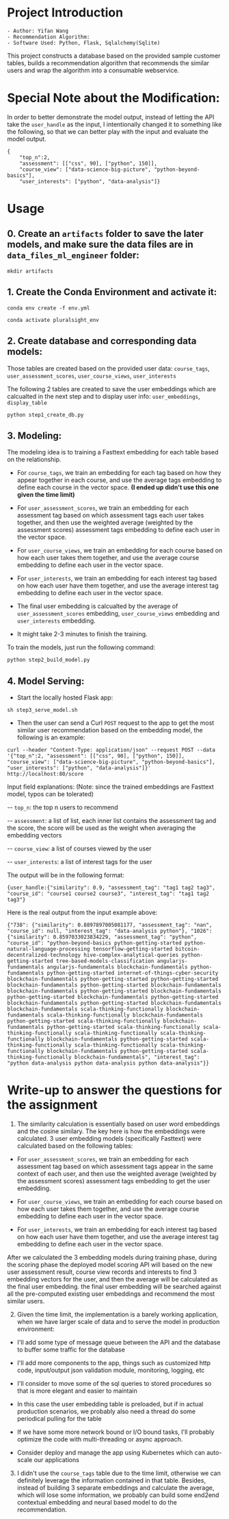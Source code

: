 # Project Introduction

    - Author: Yifan Wang
    - Recommendation Algorithm: 
    - Software Used: Python, Flask, Sqlalchemy(Sqlite)

This project constructs a database based on the provided sample customer tables,  builds a recommendation algorithm that recommends the similar users and wrap the algorithm into a consumable webservice.


# Special Note about the Modification:

In order to better demonstrate the model output, instead of letting the API take the `user_handle` as the input, I intentionally changed it to something like the following, so that we can better play with the input and evaluate the model output.

```
{
    "top_n":2, 
    "assessment": [["css", 90], ["python", 150]], 
    "course_view": ["data-science-big-picture", "python-beyond-basics"], 
    "user_interests": ["python", "data-analysis"]}

```

# Usage

## 0. Create an `artifacts` folder to save the later models, and make sure the data files are in `data_files_ml_engineer` folder:

```
mkdir artifacts
```


## 1. Create the Conda Environment and activate it:
```
conda env create -f env.yml
```

```
conda activate pluralsight_env
```

## 2. Create database and corresponding data models:

Those tables are created based on the provided user data: `course_tags`, `user_assessment_scores`, `user_course_views`, `user_interests`

The following 2 tables are created to save the user embeddings which are calcualted in the next step and to display user info: `user_embeddings`, `display_table`

```
python step1_create_db.py
```

## 3. Modeling:

The modeling idea is to training a Fasttext embedding for each table based on the relationship.

- For `course_tags`, we train an embedding for each tag based on how they appear together in each course, and use the average tags embedding to define each course in the vector space. **(I ended up didn't use this one given the time limit)**

- For `user_assessment_scores`, we train an embedding for each assessment tag based on which assessment tags each user takes together, and then use the weighted average (weighted by the assessment scores) assessment tags embedding to define each user in the vector space.

- For `user_course_views`, we train an embedding for each course based on how each user takes them together, and use the average course embedding to define each user in the vector space.

- For `user_interests`, we train an embedding for each interest tag based on how each user have them together, and use the average interest tag embedding to define each user in the vector space.

- The final user embedding is calcualted by the average of `user_assessment_scores` embedding, `user_course_views` embedding and `user_interests` embedding.

- It might take 2-3 minutes to finish the training.

To train the models, just run the following command:

```
python step2_build_model.py
```


## 4. Model Serving:

- Start the locally hosted Flask app:

```
sh step3_serve_model.sh
```

- Then the user can send a Curl `POST` request to the app to get the most similar user recommendation based on the embedding model, the following is an example:

```
curl --header "Content-Type: application/json" --request POST --data '{"top_n":2, "assessment": [["css", 90], ["python", 150]], "course_view": ["data-science-big-picture", "python-beyond-basics"], "user_interests": ["python", "data-analysis"]}'  http://localhost:80/score
```

Input field explanations: (Note: since the trained embeddings are Fasttext model, typos can be tolerated)

-- `top_n`: the top n users to recommend

-- `assessment`: a list of list, each inner list contains the assessment tag and the score, the score will be used as the weight when averaging the embedding vectors

-- `course_view`: a list of courses viewed by the user

-- `user_interests`: a list of interest tags for the user


The output will be in the following format:

```
{user_handle:{"similarity": 0.9, "assessment_tag": "tag1 tag2 tag3", "course_id": "course1 course2 course3", "interest_tag": "tag1 tag2 tag3"}
```

Here is the real output from the input example above:

```
{"738": {"similarity": 0.8897897005081177, "assessment_tag": "nan", "course_id": null, "interest_tag": "data-analysis python"}, "1026": {"similarity": 0.8597033023834229, "assessment_tag": "python", "course_id": "python-beyond-basics python-getting-started python-natural-language-processing tensorflow-getting-started bitcoin-decentralized-technology hive-complex-analytical-queries python-getting-started tree-based-models-classification angularjs-fundamentals angularjs-fundamentals blockchain-fundamentals python-fundamentals python-getting-started internet-of-things-cyber-security blockchain-fundamentals python-getting-started python-getting-started blockchain-fundamentals python-getting-started blockchain-fundamentals blockchain-fundamentals python-getting-started blockchain-fundamentals python-getting-started blockchain-fundamentals python-getting-started blockchain-fundamentals python-getting-started blockchain-fundamentals blockchain-fundamentals scala-thinking-functionally blockchain-fundamentals scala-thinking-functionally blockchain-fundamentals python-getting-started scala-thinking-functionally blockchain-fundamentals python-getting-started scala-thinking-functionally scala-thinking-functionally scala-thinking-functionally scala-thinking-functionally blockchain-fundamentals python-getting-started scala-thinking-functionally scala-thinking-functionally scala-thinking-functionally blockchain-fundamentals python-getting-started scala-thinking-functionally blockchain-fundamentals", "interest_tag": "python data-analysis python data-analysis python data-analysis"}}
```


# Write-up to answer the questions for the assignment

1. The similarity calculation is essentially based on user word embeddings and the cosine similary. The key here is how the embeddings were calculated. 3 user embedding models (specifically Fasttext) were calculated based on the following tables:

- For `user_assessment_scores`, we train an embedding for each assessment tag based on which assessment tags appear in the same context of each user, and then use the weighted average (weighted by the assessment scores) assessment tags embedding to get the user embedding.

- For `user_course_views`, we train an embedding for each course based on how each user takes them together, and use the average course embedding to define each user in the vector space.

- For `user_interests`, we train an embedding for each interest tag based on how each user have them together, and use the average interest tag embedding to define each user in the vector space.

After we calculated the 3 embedding models during training phase, during the scoring phase the deployed model scoring API will based on the new user assessment result, course view records and interests to find 3 embedding vectors for the user, and then the average will be calculated as the final user embedding. the final user embedding will be searched against all the pre-computed existing user embeddings and recommend the most similar users.



2. Given the time limit, the implementation is a barely working application, when we have larger scale of data and to serve the model in production environment:

- I'll add some type of message queue between the API and the database to buffer some traffic for the database

- I'll add more components to the app, things such as customized http code, input/output json validation module, monitoring, logging, etc

- I'll consider to move some of the sql queries to stored procedures so that is more elegant and easier to maintain

- In this case the user embedding table is preloaded, but if in actual production scenarios, we probably also need a thread do some periodical pulling for the table

- If we have some more network bound or I/O bound tasks, I'll probably optimize the code with multi-threading or async approach.

- Consider deploy and manage the app using Kubernetes which can auto-scale our applications


3. I didn't use the `course_tags` table due to the time limit,  otherwise we can definitely leverage the information contained in that table. Besides, instead of building 3 separate embeddings and calculate the average, which will lose some information, we probably can build some end2end contextual embedding and neural based model to do the recommendation.